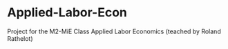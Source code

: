 # Applied-Labor-Econ
Project for the M2-MiE Class Applied Labor Economics (teached by Roland Rathelot)
